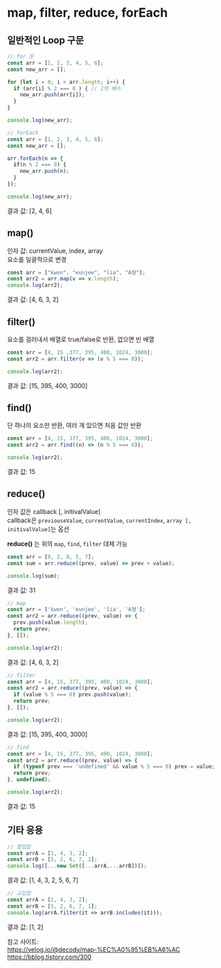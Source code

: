 # map, filter, reduce, forEach

## 일반적인 Loop 구문

``` javascript
// for 문
const arr = [1, 2, 3, 4, 5, 6];
const new_arr = [];

for (let i = 0; i < arr.length; i++) {
  if (arr[i] % 2 === 0 ) { // 2의 배수
    new_arr.push(arr[i]);
  }
}

console.log(new_arr);
```


``` javascript
// forEach
const arr = [1, 2, 3, 4, 5, 6];
const new_arr = [];

arr.forEach(n => {
  if(n % 2 === 0) {
    new_arr.push(n);
  }
});

console.log(new_arr);
```
결과 값: [2, 4, 6]  

## map()
인자 값: currentValue, index, array  
요소를 일괄적으로 변경
``` javascript
const arr = ["kwon", "eunjee", "lia", "A형"];
const arr2 = arr.map(v => v.length);
console.log(arr2);
```
결과 값: [4, 6, 3, 2]  

## filter()

요소를 걸러내서 배열로 true/false로 반환, 없으면 빈 배열  
``` javascript
const arr = [4, 15 ,377, 395, 400, 1024, 3000];
const arr2 = arr.filter(v => (v % 5 === 0));

console.log(arr2);
```
결과 값: [15, 395, 400, 3000]  

## find()
단 하나의 요소만 반환, 여러 개 있으면 처음 값만 반환  
``` javascript
const arr = [4, 15, 377, 395, 400, 1024, 3000];
const arr2 = arr.find((n) => (n % 5 === 0));

console.log(arr2);
```
결과 값: 15  

## reduce()
인자 값은 callback [, initivalValue]  
callback은 `previouseValue`, `currentValue`, `currentIndex`, `array [, initivalValue]`는 옵션  

**reduce()** 는 위의 `map`, `find`, `filter` 대체 가능  

``` javascript
const arr = [9, 2, 8, 5, 7];
const sum = arr.reduce((prev, value) => prev + value);

console.log(sum);
```

결과 값: 31  

``` javascript
// map
const arr = ['kwon', 'eunjee', 'lia', 'A형'];
const arr2 = arr.reduce((prev, value) => {
  prev.push(value.length);
  return prev;
}, []);

console.log(arr2);
```
결과 값: [4, 6, 3, 2]  

``` javascript
// filter
const arr = [4, 15, 377, 395, 400, 1024, 3000];
const arr2 = arr.reduce((prev, value) => {
  if (value % 5 === 0) prev.push(value);
  return prev;
}, []);

console.log(arr2);
```
결과 값: [15, 395, 400, 3000]  

``` javascript
// find
const arr = [4, 15, 377, 395, 400, 1024, 3000];
const arr2 = arr.reduce((prev, value) => {
  if (typeof prev === 'undefined' && value % 5 === 0) prev = value;
  return prev;
}, undefined);

console.log(arr2);
```
결과 값: 15  

## 기타 응용
``` javascript
// 합집합
const arrA = [1, 4, 3, 2];
const arrB = [5, 2, 6, 7, 1];
console.log([...new Set([...arrA,...arrB])]);
```
결과 값: 
[1, 4, 3, 2, 5, 6, 7]  
 
``` javascript
// 교집합
const arrA = [1, 4, 3, 2];
const arrB = [5, 2, 6, 7, 1];
console.log(arrA.filter(it => arrB.includes(it)));
```

결과 값: [1, 2]  


참고 사이트:   
https://velog.io/@decody/map-%EC%A0%95%EB%A6%AC  
https://bblog.tistory.com/300  